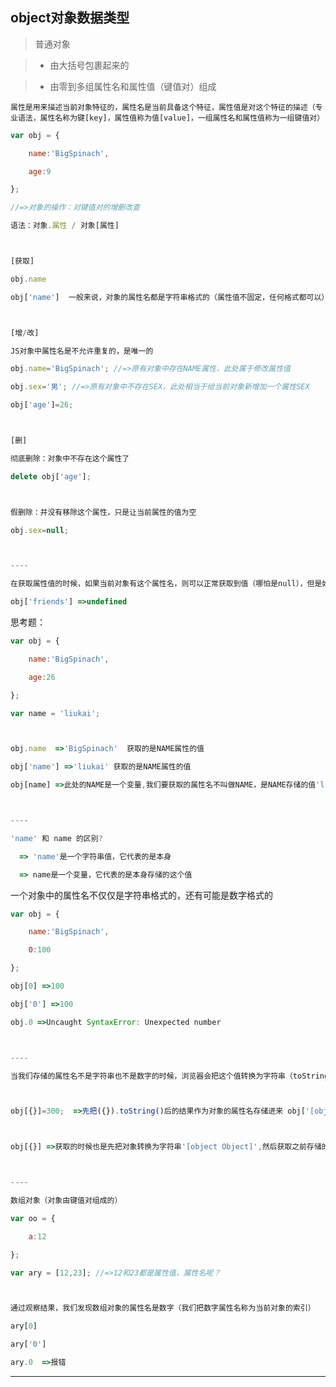 ## object对象数据类型



> 普通对象

> - 由大括号包裹起来的

> - 由零到多组属性名和属性值（键值对）组成



`属性是用来描述当前对象特征的，属性名是当前具备这个特征，属性值是对这个特征的描述（专业语法，属性名称为键[key]，属性值称为值[value]，一组属性名和属性值称为一组键值对）`

```javascript
var obj = {

    name:'BigSpinach',

    age:9

};

//=>对象的操作：对键值对的增删改查

语法：对象.属性 / 对象[属性]



[获取]

obj.name 

obj['name']  一般来说，对象的属性名都是字符串格式的（属性值不固定，任何格式都可以）



[增/改]

JS对象中属性名是不允许重复的，是唯一的

obj.name='BigSpinach'; //=>原有对象中存在NAME属性，此处属于修改属性值

obj.sex='男'; //=>原有对象中不存在SEX，此处相当于给当前对象新增加一个属性SEX

obj['age']=26;



[删]

彻底删除：对象中不存在这个属性了

delete obj['age'];



假删除：并没有移除这个属性，只是让当前属性的值为空

obj.sex=null;



----

在获取属性值的时候，如果当前对象有这个属性名，则可以正常获取到值（哪怕是null），但是如果没有这个属性名，则获取的结果是undefined

obj['friends'] =>undefined

```



思考题：

```javascript
var obj = {

    name:'BigSpinach',

    age:26

};

var name = 'liukai';



obj.name  =>'BigSpinach'  获取的是NAME属性的值

obj['name'] =>'liukai' 获取的是NAME属性的值

obj[name] =>此处的NAME是一个变量,我们要获取的属性名不叫做NAME，是NAME存储的值'liukai' =>obj['liukai'] =>没有这个属性,属性值是undefined



----

'name' 和 name 的区别?

  => 'name'是一个字符串值，它代表的是本身

  => name是一个变量，它代表的是本身存储的这个值

```



一个对象中的属性名不仅仅是字符串格式的，还有可能是数字格式的

```javascript
var obj = {

    name:'BigSpinach',

    0:100

};

obj[0] =>100

obj['0'] =>100

obj.0 =>Uncaught SyntaxError: Unexpected number



----

当我们存储的属性名不是字符串也不是数字的时候，浏览器会把这个值转换为字符串（toString），然后再进行存储



obj[{}]=300;  =>先把({}).toString()后的结果作为对象的属性名存储进来 obj['[object Object]']=300



obj[{}] =>获取的时候也是先把对象转换为字符串'[object Object]',然后获取之前存储的300



----

数组对象（对象由键值对组成的）

var oo = {

    a:12

};

var ary = [12,23]; //=>12和23都是属性值，属性名呢？



通过观察结果，我们发现数组对象的属性名是数字（我们把数字属性名称为当前对象的索引）

ary[0]

ary['0']

ary.0  =>报错

```



------

